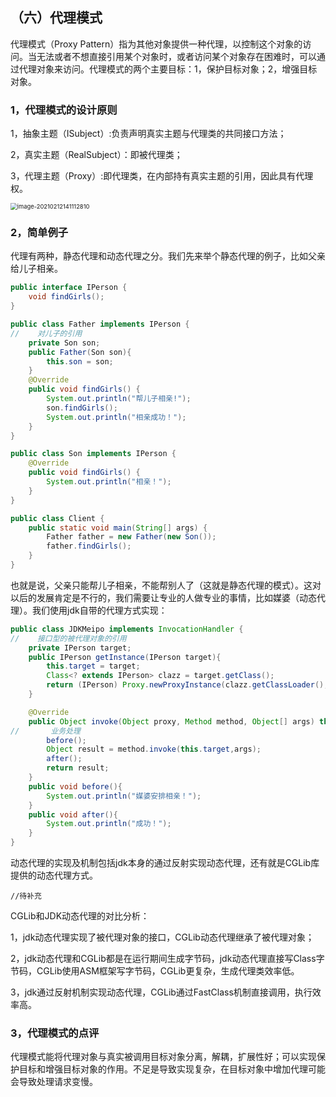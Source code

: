## （六）代理模式

代理模式（Proxy Pattern）指为其他对象提供一种代理，以控制这个对象的访问。当无法或者不想直接引用某个对象时，或者访问某个对象存在困难时，可以通过代理对象来访问。代理模式的两个主要目标：1，保护目标对象；2，增强目标对象。

### 1，代理模式的设计原则

1，抽象主题（ISubject）:负责声明真实主题与代理类的共同接口方法；

2，真实主题（RealSubject）：即被代理类；

3，代理主题（Proxy）:即代理类，在内部持有真实主题的引用，因此具有代理权。

<img src="https://cdn.jsdelivr.net/gh/hellolsk/imageSource//imageblog/20210212141114.png" alt="image-20210212141112810" style="zoom:67%;" />

### 2，简单例子

代理有两种，静态代理和动态代理之分。我们先来举个静态代理的例子，比如父亲给儿子相亲。

```java
public interface IPerson {
    void findGirls();
}
```

```java
public class Father implements IPerson {
//    对儿子的引用
    private Son son;
    public Father(Son son){
        this.son = son;
    }
    @Override
    public void findGirls() {
        System.out.println("帮儿子相亲!");
        son.findGirls();
        System.out.println("相亲成功！");
    }
}
```

```java
public class Son implements IPerson {
    @Override
    public void findGirls() {
        System.out.println("相亲！");
    }
}
```

```java
public class Client {
    public static void main(String[] args) {
        Father father = new Father(new Son());
        father.findGirls();
    }
}
```

也就是说，父亲只能帮儿子相亲，不能帮别人了（这就是静态代理的模式）。这对以后的发展肯定是不行的，我们需要让专业的人做专业的事情，比如媒婆（动态代理）。我们使用jdk自带的代理方式实现：

```java
public class JDKMeipo implements InvocationHandler {
//    接口型的被代理对象的引用
    private IPerson target;
    public IPerson getInstance(IPerson target){
        this.target = target;
        Class<? extends IPerson> clazz = target.getClass();
        return (IPerson) Proxy.newProxyInstance(clazz.getClassLoader(),clazz.getInterfaces(),this);
    }

    @Override
    public Object invoke(Object proxy, Method method, Object[] args) throws Throwable {
// 	     业务处理
        before();
        Object result = method.invoke(this.target,args);
        after();
        return result;
    }
    public void before(){
        System.out.println("媒婆安排相亲！");
    }
    public void after(){
        System.out.println("成功！");
    }
}

```

动态代理的实现及机制包括jdk本身的通过反射实现动态代理，还有就是CGLib库提供的动态代理方式。

```
//待补充
```

CGLib和JDK动态代理的对比分析：

1，jdk动态代理实现了被代理对象的接口，CGLib动态代理继承了被代理对象；

2，jdk动态代理和CGLib都是在运行期间生成字节码，jdk动态代理直接写Class字节码，CGLib使用ASM框架写字节码，CGLib更复杂，生成代理类效率低。

3，jdk通过反射机制实现动态代理，CGLib通过FastClass机制直接调用，执行效率高。

### 3，代理模式的点评

代理模式能将代理对象与真实被调用目标对象分离，解耦，扩展性好；可以实现保护目标和增强目标对象的作用。不足是导致实现复杂，在目标对象中增加代理可能会导致处理请求变慢。